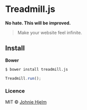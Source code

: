 # Treadmill.js

**No hate. This will be improved.**

> Make your website feel infinite.

## Install

**Bower**
```bash
$ bower install treadmill.js
```

```javascript
Treadmill.run();
```

### Licence

MIT © [Johnie Hjelm](http://johnie.se)
